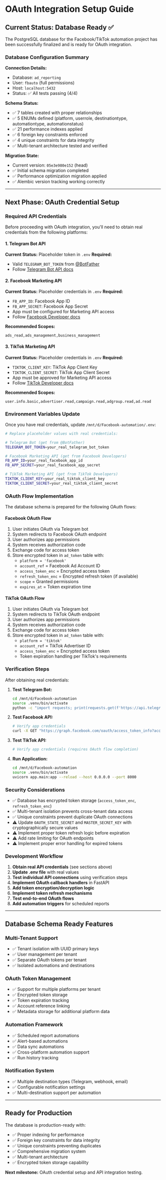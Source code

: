 # OAuth Integration Setup Guide

## Current Status: Database Ready ✅

The PostgreSQL database for the Facebook/TikTok automation project has been successfully finalized and is ready for OAuth integration.

### Database Configuration Summary

**Connection Details:**
- Database: `ad_reporting`
- User: `fbauto` (full permissions)
- Host: `localhost:5432`
- Status: ✅ All tests passing (4/4)

**Schema Status:**
- ✅ 7 tables created with proper relationships
- ✅ 5 ENUMs defined (platform, userrole, destinationtype, automationtype, automationstatus)
- ✅ 21 performance indexes applied
- ✅ 6 foreign key constraints enforced
- ✅ 4 unique constraints for data integrity
- ✅ Multi-tenant architecture tested and verified

**Migration State:**
- Current version: `05e3e980e152` (head)
- ✅ Initial schema migration completed
- ✅ Performance optimization migration applied
- ✅ Alembic version tracking working correctly

---

## Next Phase: OAuth Credential Setup

### Required API Credentials

Before proceeding with OAuth integration, you'll need to obtain real credentials from the following platforms:

#### 1. Telegram Bot API
**Current Status:** Placeholder token in `.env`
**Required:**
- Valid `TELEGRAM_BOT_TOKEN` from [@BotFather](https://t.me/botfather)
- Follow [Telegram Bot API docs](https://core.telegram.org/bots/api)

#### 2. Facebook Marketing API
**Current Status:** Placeholder credentials in `.env`
**Required:**
- `FB_APP_ID`: Facebook App ID
- `FB_APP_SECRET`: Facebook App Secret
- App must be configured for Marketing API access
- Follow [Facebook Developer docs](https://developers.facebook.com/docs/marketing-api/)

**Recommended Scopes:**
```
ads_read,ads_management,business_management
```

#### 3. TikTok Marketing API
**Current Status:** Placeholder credentials in `.env`
**Required:**
- `TIKTOK_CLIENT_KEY`: TikTok App Client Key
- `TIKTOK_CLIENT_SECRET`: TikTok App Client Secret
- App must be approved for Marketing API access
- Follow [TikTok Developer docs](https://developers.tiktok.com/doc/marketing-api-get-started/)

**Recommended Scopes:**
```
user.info.basic,advertiser.read,campaign.read,adgroup.read,ad.read
```

### Environment Variables Update

Once you have real credentials, update `/mnt/d/Facebook-automation/.env`:

```bash
# Replace placeholder values with real credentials:

# Telegram Bot (get from @BotFather)
TELEGRAM_BOT_TOKEN=your_real_telegram_bot_token

# Facebook Marketing API (get from Facebook Developers)
FB_APP_ID=your_real_facebook_app_id
FB_APP_SECRET=your_real_facebook_app_secret

# TikTok Marketing API (get from TikTok Developers)
TIKTOK_CLIENT_KEY=your_real_tiktok_client_key
TIKTOK_CLIENT_SECRET=your_real_tiktok_client_secret
```

### OAuth Flow Implementation

The database schema is prepared for the following OAuth flows:

#### Facebook OAuth Flow
1. User initiates OAuth via Telegram bot
2. System redirects to Facebook OAuth endpoint
3. User authorizes app permissions
4. System receives authorization code
5. Exchange code for access token
6. Store encrypted token in `ad_token` table with:
   - `platform = 'facebook'`
   - `account_ref` = Facebook Ad Account ID
   - `access_token_enc` = Encrypted access token
   - `refresh_token_enc` = Encrypted refresh token (if available)
   - `scope` = Granted permissions
   - `expires_at` = Token expiration time

#### TikTok OAuth Flow
1. User initiates OAuth via Telegram bot
2. System redirects to TikTok OAuth endpoint
3. User authorizes app permissions
4. System receives authorization code
5. Exchange code for access token
6. Store encrypted token in `ad_token` table with:
   - `platform = 'tiktok'`
   - `account_ref` = TikTok Advertiser ID
   - `access_token_enc` = Encrypted access token
   - Token expiration handling per TikTok's requirements

### Verification Steps

After obtaining real credentials:

1. **Test Telegram Bot:**
   ```bash
   cd /mnt/d/Facebook-automation
   source .venv/bin/activate
   python -c "import requests; print(requests.get(f'https://api.telegram.org/bot{TOKEN}/getMe').json())"
   ```

2. **Test Facebook API:**
   ```bash
   # Verify app credentials
   curl -X GET "https://graph.facebook.com/oauth/access_token_info?access_token=YOUR_TOKEN"
   ```

3. **Test TikTok API:**
   ```bash
   # Verify app credentials (requires OAuth flow completion)
   ```

4. **Run Application:**
   ```bash
   cd /mnt/d/Facebook-automation
   source .venv/bin/activate
   uvicorn app.main:app --reload --host 0.0.0.0 --port 8000
   ```

### Security Considerations

- ✅ Database has encrypted token storage (`access_token_enc`, `refresh_token_enc`)
- ✅ Multi-tenant isolation prevents cross-tenant data access
- ✅ Unique constraints prevent duplicate OAuth connections
- ⚠️ Update `OAUTH_STATE_SECRET` and `MASTER_SECRET_KEY` with cryptographically secure values
- ⚠️ Implement proper token refresh logic before expiration
- ⚠️ Add rate limiting for OAuth endpoints
- ⚠️ Implement proper error handling for expired tokens

### Development Workflow

1. **Obtain real API credentials** (see sections above)
2. **Update .env file** with real values
3. **Test individual API connections** using verification steps
4. **Implement OAuth callback handlers** in FastAPI
5. **Add token encryption/decryption logic**
6. **Implement token refresh mechanisms**
7. **Test end-to-end OAuth flows**
8. **Add automation triggers** for scheduled reports

---

## Database Schema Ready Features

### Multi-Tenant Support
- ✅ Tenant isolation with UUID primary keys
- ✅ User management per tenant
- ✅ Separate OAuth tokens per tenant
- ✅ Isolated automations and destinations

### OAuth Token Management
- ✅ Support for multiple platforms per tenant
- ✅ Encrypted token storage
- ✅ Token expiration tracking
- ✅ Account reference linking
- ✅ Metadata storage for additional platform data

### Automation Framework
- ✅ Scheduled report automations
- ✅ Alert-based automations
- ✅ Data sync automations
- ✅ Cross-platform automation support
- ✅ Run history tracking

### Notification System
- ✅ Multiple destination types (Telegram, webhook, email)
- ✅ Configurable notification settings
- ✅ Multi-destination support per automation

---

## Ready for Production

The database is production-ready with:
- ✅ Proper indexing for performance
- ✅ Foreign key constraints for data integrity
- ✅ Unique constraints preventing duplicates
- ✅ Comprehensive migration system
- ✅ Multi-tenant architecture
- ✅ Encrypted token storage capability

**Next milestone:** OAuth credential setup and API integration testing.